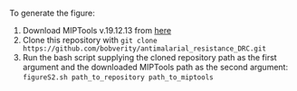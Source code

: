 To generate the figure: 
1) Download MIPTools v.19.12.13 from [here](http://baileylab.brown.edu/MIPTools/resources/miptools_20191213.sif)
2) Clone this repository with `git clone https://github.com/bobverity/antimalarial_resistance_DRC.git`
3) Run the bash script supplying the cloned repository path as the first argument and the downloaded MIPTools path as the second argument: `figureS2.sh path_to_repository path_to_miptools` 
